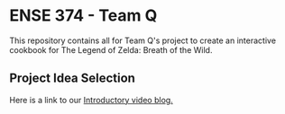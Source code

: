 # ENSE 374 - Team Q

This repository contains all for Team Q's project to create an interactive cookbook for The Legend of Zelda: Breath of the Wild.

## Project Idea Selection
Here is a link to our [Introductory video blog.](https://www.youtube.com/watch?v=y6P_IQRw4kA)
